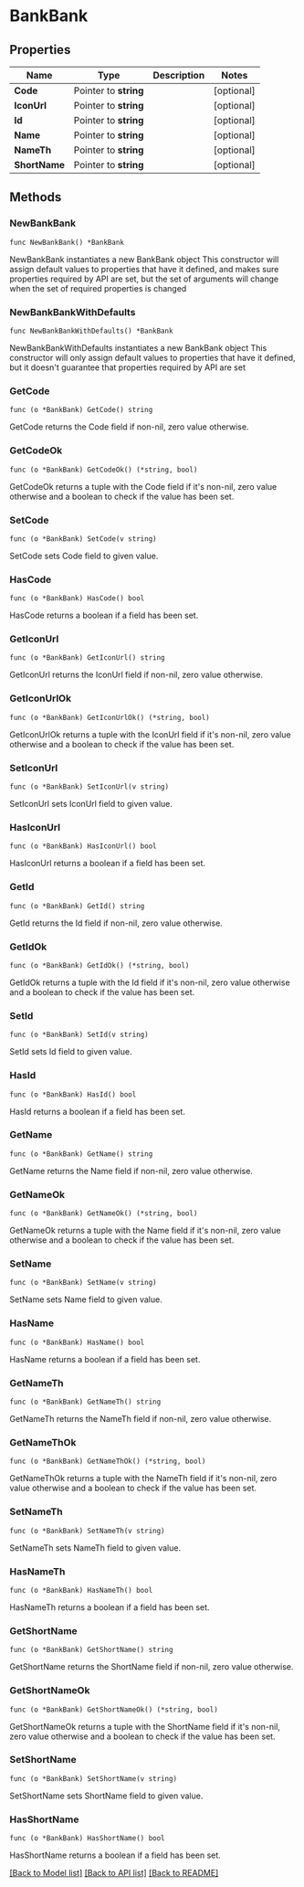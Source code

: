 # BankBank

## Properties

Name | Type | Description | Notes
------------ | ------------- | ------------- | -------------
**Code** | Pointer to **string** |  | [optional] 
**IconUrl** | Pointer to **string** |  | [optional] 
**Id** | Pointer to **string** |  | [optional] 
**Name** | Pointer to **string** |  | [optional] 
**NameTh** | Pointer to **string** |  | [optional] 
**ShortName** | Pointer to **string** |  | [optional] 

## Methods

### NewBankBank

`func NewBankBank() *BankBank`

NewBankBank instantiates a new BankBank object
This constructor will assign default values to properties that have it defined,
and makes sure properties required by API are set, but the set of arguments
will change when the set of required properties is changed

### NewBankBankWithDefaults

`func NewBankBankWithDefaults() *BankBank`

NewBankBankWithDefaults instantiates a new BankBank object
This constructor will only assign default values to properties that have it defined,
but it doesn't guarantee that properties required by API are set

### GetCode

`func (o *BankBank) GetCode() string`

GetCode returns the Code field if non-nil, zero value otherwise.

### GetCodeOk

`func (o *BankBank) GetCodeOk() (*string, bool)`

GetCodeOk returns a tuple with the Code field if it's non-nil, zero value otherwise
and a boolean to check if the value has been set.

### SetCode

`func (o *BankBank) SetCode(v string)`

SetCode sets Code field to given value.

### HasCode

`func (o *BankBank) HasCode() bool`

HasCode returns a boolean if a field has been set.

### GetIconUrl

`func (o *BankBank) GetIconUrl() string`

GetIconUrl returns the IconUrl field if non-nil, zero value otherwise.

### GetIconUrlOk

`func (o *BankBank) GetIconUrlOk() (*string, bool)`

GetIconUrlOk returns a tuple with the IconUrl field if it's non-nil, zero value otherwise
and a boolean to check if the value has been set.

### SetIconUrl

`func (o *BankBank) SetIconUrl(v string)`

SetIconUrl sets IconUrl field to given value.

### HasIconUrl

`func (o *BankBank) HasIconUrl() bool`

HasIconUrl returns a boolean if a field has been set.

### GetId

`func (o *BankBank) GetId() string`

GetId returns the Id field if non-nil, zero value otherwise.

### GetIdOk

`func (o *BankBank) GetIdOk() (*string, bool)`

GetIdOk returns a tuple with the Id field if it's non-nil, zero value otherwise
and a boolean to check if the value has been set.

### SetId

`func (o *BankBank) SetId(v string)`

SetId sets Id field to given value.

### HasId

`func (o *BankBank) HasId() bool`

HasId returns a boolean if a field has been set.

### GetName

`func (o *BankBank) GetName() string`

GetName returns the Name field if non-nil, zero value otherwise.

### GetNameOk

`func (o *BankBank) GetNameOk() (*string, bool)`

GetNameOk returns a tuple with the Name field if it's non-nil, zero value otherwise
and a boolean to check if the value has been set.

### SetName

`func (o *BankBank) SetName(v string)`

SetName sets Name field to given value.

### HasName

`func (o *BankBank) HasName() bool`

HasName returns a boolean if a field has been set.

### GetNameTh

`func (o *BankBank) GetNameTh() string`

GetNameTh returns the NameTh field if non-nil, zero value otherwise.

### GetNameThOk

`func (o *BankBank) GetNameThOk() (*string, bool)`

GetNameThOk returns a tuple with the NameTh field if it's non-nil, zero value otherwise
and a boolean to check if the value has been set.

### SetNameTh

`func (o *BankBank) SetNameTh(v string)`

SetNameTh sets NameTh field to given value.

### HasNameTh

`func (o *BankBank) HasNameTh() bool`

HasNameTh returns a boolean if a field has been set.

### GetShortName

`func (o *BankBank) GetShortName() string`

GetShortName returns the ShortName field if non-nil, zero value otherwise.

### GetShortNameOk

`func (o *BankBank) GetShortNameOk() (*string, bool)`

GetShortNameOk returns a tuple with the ShortName field if it's non-nil, zero value otherwise
and a boolean to check if the value has been set.

### SetShortName

`func (o *BankBank) SetShortName(v string)`

SetShortName sets ShortName field to given value.

### HasShortName

`func (o *BankBank) HasShortName() bool`

HasShortName returns a boolean if a field has been set.


[[Back to Model list]](../README.md#documentation-for-models) [[Back to API list]](../README.md#documentation-for-api-endpoints) [[Back to README]](../README.md)


